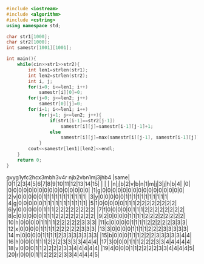 ```cpp
#include <iostream>
#include <algorithm>
#include <cstring>
using namespace std;

char str1[1000];
char str2[1000];
int samestr[1001][1001];

int main(){
    while(cin>>str1>>str2){
        int len1=strlen(str1);
        int len2=strlen(str2);
        int i, j;
        for(i=0; i<=len1; i++)
            samestr[i][0]=0;
        for(j=0; j<=len2; j++)
            samestr[0][j]=0;
        for(i=1; i<=len1; i++)
            for(j=1; j<=len2; j++){
                if(str1[i-1]==str2[j-1])
                    samestr[i][j]=samestr[i-1][j-1]+1;
                else
                    samestr[i][j]=max(samestr[i][j-1], samestr[i-1][j]);
            }
        cout<<samestr[len1][len2]<<endl;
    }
    return 0;
}
```



gvyg1yfc2hcx3mbh3v4r
njb2vbn1mj3jhb4
|same|  |0|1|2|3|4|5|6|7|8|9|10|11|12|13|14|15|
|    |  | |n|j|b|2|v|b|n|1|m|j|3|j|h|b|4|
|0| |0|0|0|0|0|0|0|0|0|0|0|0|0|0|0|0|
|1|g|0|0|0|0|0|0|0|0|0|0|0|0|0|0|0|0|
|2|v|0|0|0|0|0|1|1|1|1|1|1|1|1|1|1|1|
|3|y|0|0|0|0|0|1|1|1|1|1|1|1|1|1|1|1|
|4|g|0|0|0|0|0|1|1|1|1|1|1|1|1|1|1|1|
|5|1|0|0|0|0|0|1|1|1|2|2|2|2|2|2|2|2|
|6|y|0|0|0|0|0|1|1|1|2|2|2|2|2|2|2|2|
|7|f|0|0|0|0|0|1|1|1|2|2|2|2|2|2|2|2|
|8|c|0|0|0|0|0|1|1|1|2|2|2|2|2|2|2|2|
|9|2|0|0|0|0|1|1|1|1|2|2|2|2|2|2|2|2|
|10|h|0|0|0|0|1|1|1|1|2|2|2|2|2|3|3|3|
|11|c|0|0|0|0|1|1|1|1|2|2|2|2|2|3|3|3|
|12|x|0|0|0|0|1|1|1|1|2|2|2|2|2|3|3|3|
|13|3|0|0|0|0|1|1|1|1|2|2|2|3|3|3|3|3|
|14|m|0|0|0|0|1|1|1|1|2|3|3|3|3|3|3|3|
|15|b|0|0|0|1|1|1|2|2|2|3|3|3|3|3|4|4|
|16|h|0|0|0|1|1|1|2|2|2|3|3|3|3|4|4|4|
|17|3|0|0|0|1|1|1|2|2|2|3|3|4|4|4|4|4|
|18|v|0|0|0|1|1|2|2|2|2|3|3|4|4|4|4|4|
|19|4|0|0|0|1|1|2|2|2|2|3|3|4|4|4|4|5|
|20|r|0|0|0|1|1|2|2|2|2|3|3|4|4|4|4|5|
